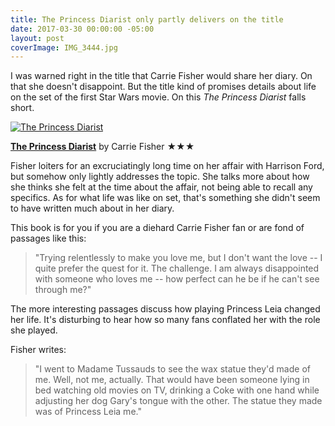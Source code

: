 ```yaml
---
title: The Princess Diarist only partly delivers on the title
date: 2017-03-30 00:00:00 -05:00
layout: post
coverImage: IMG_3444.jpg
---
```


I was warned right in the title that Carrie Fisher would share her diary. On that she doesn't disappoint. But the title kind of promises details about life on the set of the first Star Wars movie. On this _The Princess Diarist_ falls short.

[![The Princess Diarist](images/26025989.jpg)](https://kenbooth.net/wp-content/uploads/2017/03/26025989.jpg)

[**The Princess Diarist**](http://amzn.to/2ofmr8R) by Carrie Fisher ★★★

Fisher loiters for an excruciatingly long time on her affair with Harrison Ford, but somehow only lightly addresses the topic. She talks more about how she thinks she felt at the time about the affair, not being able to recall any specifics. As for what life was like on set, that's something she didn't seem to have written much about in her diary.

This book is for you if you are a diehard Carrie Fisher fan or are fond of passages like this:

> "Trying relentlessly to make you love me, but I don't want the love -- I quite prefer the quest for it. The challenge. I am always disappointed with someone who loves me -- how perfect can he be if he can't see through me?"

The more interesting passages discuss how playing Princess Leia changed her life. It's disturbing to hear how so many fans conflated her with the role she played.

Fisher writes:

> "I went to Madame Tussauds to see the wax statue they'd made of me. Well, not me, actually. That would have been someone lying in bed watching old movies on TV, drinking a Coke with one hand while adjusting her dog Gary's tongue with the other. The statue they made was of Princess Leia me."
